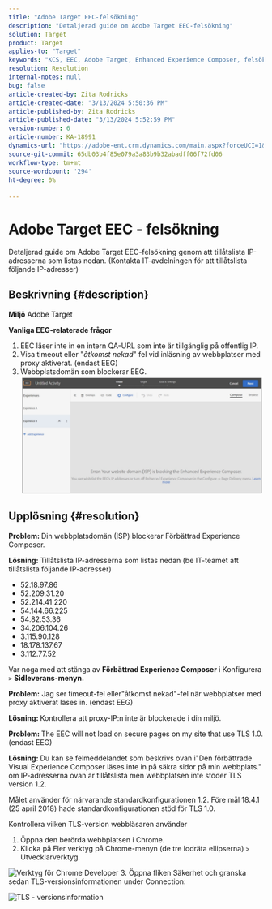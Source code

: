 ```yaml
---
title: "Adobe Target EEC-felsökning"
description: "Detaljerad guide om Adobe Target EEC-felsökning"
solution: Target
product: Target
applies-to: "Target"
keywords: "KCS, EEC, Adobe Target, Enhanced Experience Composer, felsökning"
resolution: Resolution
internal-notes: null
bug: false
article-created-by: Zita Rodricks
article-created-date: "3/13/2024 5:50:36 PM"
article-published-by: Zita Rodricks
article-published-date: "3/13/2024 5:52:59 PM"
version-number: 6
article-number: KA-18991
dynamics-url: "https://adobe-ent.crm.dynamics.com/main.aspx?forceUCI=1&pagetype=entityrecord&etn=knowledgearticle&id=1e38952d-62e1-ee11-904c-0022480a227c"
source-git-commit: 65db03b4f85e079a3a83b9b32abadff06f72fd06
workflow-type: tm+mt
source-wordcount: '294'
ht-degree: 0%

---
```


# Adobe Target EEC - felsökning


Detaljerad guide om Adobe Target EEC-felsökning genom att tillåtslista IP-adresserna som listas nedan. (Kontakta IT-avdelningen för att tillåtslista följande IP-adresser)

## Beskrivning {#description}


<b>Miljö</b>
Adobe Target

<b>Vanliga EEG-relaterade frågor</b>
1. EEC läser inte in en intern QA-URL som inte är tillgänglig på offentlig IP.
2. Visa timeout eller &quot;*åtkomst nekad*&quot; fel vid inläsning av webbplatser med proxy aktiverat. (endast EEG)
3. Webbplatsdomän som blockerar EEG.
   <br>![](assets/___1f38952d-62e1-ee11-904c-0022480a227c___.png)

## Upplösning {#resolution}


<b>Problem: </b>Din webbplatsdomän (ISP) blockerar Förbättrad Experience Composer.

<b>Lösning:</b> Tillåtslista IP-adresserna som listas nedan (be IT-teamet att tillåtslista följande IP-adresser)



- 52.18.97.86
- 52.209.31.20
- 52.214.41.220
- 54.144.66.225
- 54.82.53.36
- 34.206.104.26
- 3.115.90.128
- 18.178.137.67
- 3.112.77.52


Var noga med att stänga av <b>Förbättrad Experience Composer</b> i Konfigurera `>` <b> Sidleverans-menyn.</b>





<b>Problem:</b> Jag ser timeout-fel eller&quot;åtkomst nekad&quot;-fel när webbplatser med proxy aktiverat läses in. (endast EEG)

<b>Lösning: </b>Kontrollera att proxy-IP:n inte är blockerade i din miljö.



<b>Problem: </b>The EEC will not load on secure pages on my site that use TLS 1.0. (endast EEG)

<b>Lösning: </b>Du kan se felmeddelandet som beskrivs ovan i&quot;Den förbättrade Visual Experience Composer läses inte in på säkra sidor på min webbplats.&quot; om IP-adresserna ovan är tillåtslista men webbplatsen inte stöder TLS version 1.2.

Målet använder för närvarande standardkonfigurationen 1.2. Före mål 18.4.1 (25 april 2018) hade standardkonfigurationen stöd för TLS 1.0.

Kontrollera vilken TLS-version webbläsaren använder
1. Öppna den berörda webbplatsen i Chrome.
2. Klicka på Fler verktyg på Chrome-menyn (de tre lodräta ellipserna) `>`  Utvecklarverktyg.

![Verktyg för Chrome Developer](https://experienceleague.adobe.com/docs/target/assets/chrome-developer-tools.png?lang=en)
3. Öppna fliken Säkerhet och granska sedan TLS-versionsinformationen under Connection:

![TLS - versionsinformation](https://experienceleague.adobe.com/docs/target/assets/chrome-tls-version.png?lang=en)

